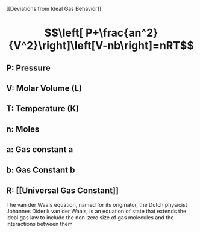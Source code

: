 [[Deviations from Ideal Gas Behavior]]
# $$\left[ P+\frac{an^2}{V^2}\right]\left[V-nb\right]=nRT$$
## P: Pressure
## V: Molar Volume (L)
## T: Temperature (K)
## n: Moles
## a: Gas constant a
## b: Gas Constant b
## R: [[Universal Gas Constant]]

The van der Waals equation, named for its originator, the Dutch physicist Johannes Diderik van der Waals, is an equation of state that extends the ideal gas law to include the non-zero size of gas molecules and the interactions between them
